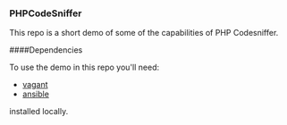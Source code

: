### PHPCodeSniffer

This repo is a short demo of some of the capabilities of PHP Codesniffer.

####Dependencies

To use the demo in this repo you'll need:

- [vagant](http://www.vagrantup.com/)
- [ansible](http://www.ansible.com/home)

installed locally.


